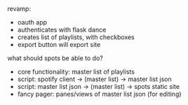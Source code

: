 revamp:
- oauth app
- authenticates with flask dance
- creates list of playlists, with checkboxes
- export button will export site


what should spots be able to do?
- core functionality: master list of playlists
- script: spotify client -> (master list) -> master list json
- script: master list json -> (master list) -> spots static site
- fancy pager: panes/views of master list json (for editing)



